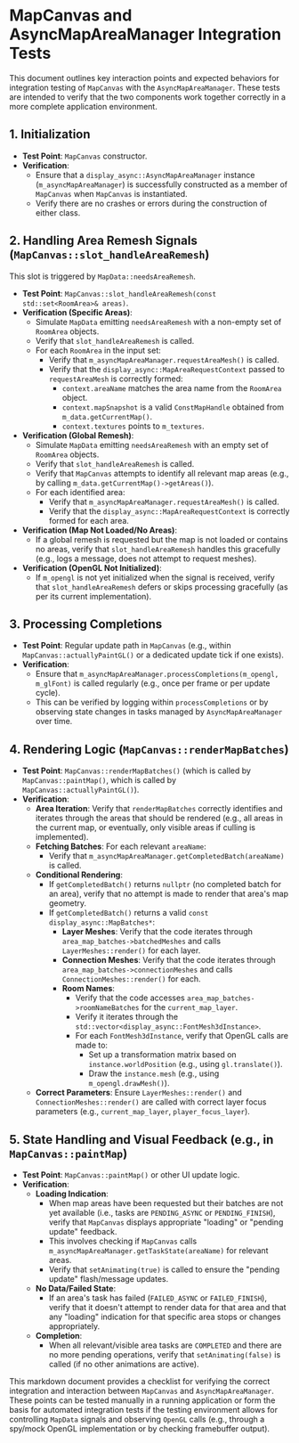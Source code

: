 # MapCanvas and AsyncMapAreaManager Integration Tests

This document outlines key interaction points and expected behaviors for integration testing of `MapCanvas` with the `AsyncMapAreaManager`. These tests are intended to verify that the two components work together correctly in a more complete application environment.

## 1. Initialization

*   **Test Point**: `MapCanvas` constructor.
*   **Verification**:
    *   Ensure that a `display_async::AsyncMapAreaManager` instance (`m_asyncMapAreaManager`) is successfully constructed as a member of `MapCanvas` when `MapCanvas` is instantiated.
    *   Verify there are no crashes or errors during the construction of either class.

## 2. Handling Area Remesh Signals (`MapCanvas::slot_handleAreaRemesh`)

This slot is triggered by `MapData::needsAreaRemesh`.

*   **Test Point**: `MapCanvas::slot_handleAreaRemesh(const std::set<RoomArea>& areas)`.
*   **Verification (Specific Areas)**:
    *   Simulate `MapData` emitting `needsAreaRemesh` with a non-empty set of `RoomArea` objects.
    *   Verify that `slot_handleAreaRemesh` is called.
    *   For each `RoomArea` in the input set:
        *   Verify that `m_asyncMapAreaManager.requestAreaMesh()` is called.
        *   Verify that the `display_async::MapAreaRequestContext` passed to `requestAreaMesh` is correctly formed:
            *   `context.areaName` matches the area name from the `RoomArea` object.
            *   `context.mapSnapshot` is a valid `ConstMapHandle` obtained from `m_data.getCurrentMap()`.
            *   `context.textures` points to `m_textures`.
*   **Verification (Global Remesh)**:
    *   Simulate `MapData` emitting `needsAreaRemesh` with an empty set of `RoomArea` objects.
    *   Verify that `slot_handleAreaRemesh` is called.
    *   Verify that `MapCanvas` attempts to identify all relevant map areas (e.g., by calling `m_data.getCurrentMap()->getAreas()`).
    *   For each identified area:
        *   Verify that `m_asyncMapAreaManager.requestAreaMesh()` is called.
        *   Verify that the `display_async::MapAreaRequestContext` is correctly formed for each area.
*   **Verification (Map Not Loaded/No Areas)**:
    *   If a global remesh is requested but the map is not loaded or contains no areas, verify that `slot_handleAreaRemesh` handles this gracefully (e.g., logs a message, does not attempt to request meshes).
*   **Verification (OpenGL Not Initialized)**:
    *   If `m_opengl` is not yet initialized when the signal is received, verify that `slot_handleAreaRemesh` defers or skips processing gracefully (as per its current implementation).

## 3. Processing Completions

*   **Test Point**: Regular update path in `MapCanvas` (e.g., within `MapCanvas::actuallyPaintGL()` or a dedicated update tick if one exists).
*   **Verification**:
    *   Ensure that `m_asyncMapAreaManager.processCompletions(m_opengl, m_glFont)` is called regularly (e.g., once per frame or per update cycle).
    *   This can be verified by logging within `processCompletions` or by observing state changes in tasks managed by `AsyncMapAreaManager` over time.

## 4. Rendering Logic (`MapCanvas::renderMapBatches`)

*   **Test Point**: `MapCanvas::renderMapBatches()` (which is called by `MapCanvas::paintMap()`, which is called by `MapCanvas::actuallyPaintGL()`).
*   **Verification**:
    *   **Area Iteration**: Verify that `renderMapBatches` correctly identifies and iterates through the areas that should be rendered (e.g., all areas in the current map, or eventually, only visible areas if culling is implemented).
    *   **Fetching Batches**: For each relevant `areaName`:
        *   Verify that `m_asyncMapAreaManager.getCompletedBatch(areaName)` is called.
    *   **Conditional Rendering**:
        *   If `getCompletedBatch()` returns `nullptr` (no completed batch for an area), verify that no attempt is made to render that area's map geometry.
        *   If `getCompletedBatch()` returns a valid `const display_async::MapBatches*`:
            *   **Layer Meshes**: Verify that the code iterates through `area_map_batches->batchedMeshes` and calls `LayerMeshes::render()` for each layer.
            *   **Connection Meshes**: Verify that the code iterates through `area_map_batches->connectionMeshes` and calls `ConnectionMeshes::render()` for each.
            *   **Room Names**:
                *   Verify that the code accesses `area_map_batches->roomNameBatches` for the `current_map_layer`.
                *   Verify it iterates through the `std::vector<display_async::FontMesh3dInstance>`.
                *   For each `FontMesh3dInstance`, verify that OpenGL calls are made to:
                    *   Set up a transformation matrix based on `instance.worldPosition` (e.g., using `gl.translate()`).
                    *   Draw the `instance.mesh` (e.g., using `m_opengl.drawMesh()`).
    *   **Correct Parameters**: Ensure `LayerMeshes::render()` and `ConnectionMeshes::render()` are called with correct layer focus parameters (e.g., `current_map_layer`, `player_focus_layer`).

## 5. State Handling and Visual Feedback (e.g., in `MapCanvas::paintMap`)

*   **Test Point**: `MapCanvas::paintMap()` or other UI update logic.
*   **Verification**:
    *   **Loading Indication**:
        *   When map areas have been requested but their batches are not yet available (i.e., tasks are `PENDING_ASYNC` or `PENDING_FINISH`), verify that `MapCanvas` displays appropriate "loading" or "pending update" feedback.
        *   This involves checking if `MapCanvas` calls `m_asyncMapAreaManager.getTaskState(areaName)` for relevant areas.
        *   Verify that `setAnimating(true)` is called to ensure the "pending update" flash/message updates.
    *   **No Data/Failed State**:
        *   If an area's task has failed (`FAILED_ASYNC` or `FAILED_FINISH`), verify that it doesn't attempt to render data for that area and that any "loading" indication for that specific area stops or changes appropriately.
    *   **Completion**:
        *   When all relevant/visible area tasks are `COMPLETED` and there are no more pending operations, verify that `setAnimating(false)` is called (if no other animations are active).

This markdown document provides a checklist for verifying the correct integration and interaction between `MapCanvas` and `AsyncMapAreaManager`. These points can be tested manually in a running application or form the basis for automated integration tests if the testing environment allows for controlling `MapData` signals and observing `OpenGL` calls (e.g., through a spy/mock OpenGL implementation or by checking framebuffer output).
